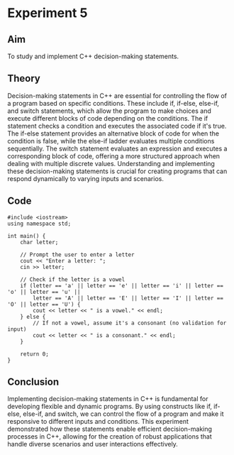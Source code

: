 # Experiment 5

## Aim
To study and implement C++ decision-making statements.

## Theory
Decision-making statements in C++ are essential for controlling the flow of a program based on specific conditions. 
These include if, if-else, else-if, and switch statements, which allow the program to make choices and execute different blocks of code 
depending on the conditions. The if statement checks a condition and executes the associated code if it's true. The if-else statement 
provides an alternative block of code for when the condition is false, while the else-if ladder evaluates multiple conditions sequentially. 
The switch statement evaluates an expression and executes a corresponding block of code, offering a more structured approach when dealing 
with multiple discrete values. Understanding and implementing these decision-making statements is crucial for creating programs that can respond 
dynamically to varying inputs and scenarios.

## Code
```
#include <iostream>
using namespace std;

int main() {
    char letter;

    // Prompt the user to enter a letter
    cout << "Enter a letter: ";
    cin >> letter;

    // Check if the letter is a vowel
    if (letter == 'a' || letter == 'e' || letter == 'i' || letter == 'o' || letter == 'u' ||
        letter == 'A' || letter == 'E' || letter == 'I' || letter == 'O' || letter == 'U') {
        cout << letter << " is a vowel." << endl;
    } else {
        // If not a vowel, assume it's a consonant (no validation for input)
        cout << letter << " is a consonant." << endl;
    }

    return 0;
}
```

## Conclusion
Implementing decision-making statements in C++ is fundamental for developing flexible and dynamic programs. 
By using constructs like if, if-else, else-if, and switch, we can control the flow of a program and make it responsive 
to different inputs and conditions. This experiment demonstrated how these statements enable efficient decision-making processes in C++, 
allowing for the creation of robust applications that handle diverse scenarios and user interactions effectively.
